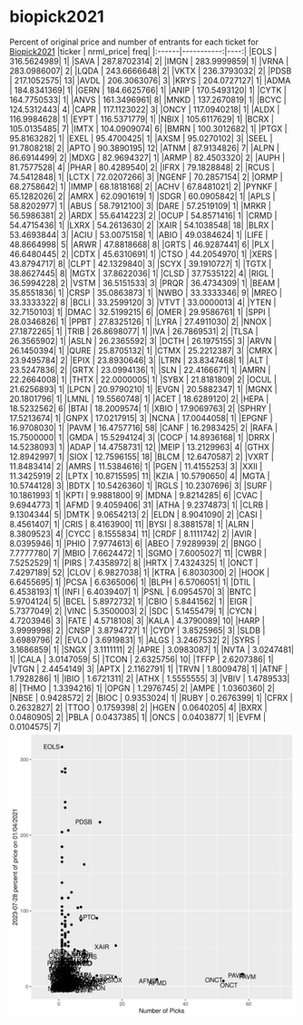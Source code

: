 # biopick2021
Percent of original price and number of entrants for each ticket for [Biopick2021](https://twitter.com/hashtag/Biopick2021)
|ticker |  nrml_price| freq|
|:------|-----------:|----:|
|EOLS   | 316.5624989|    1|
|SAVA   | 287.8702314|    2|
|IMGN   | 283.9999859|    1|
|VRNA   | 283.0986007|    2|
|LQDA   | 243.6666648|    2|
|VKTX   | 236.3793032|    2|
|PDSB   | 217.1052575|   13|
|AVDL   | 206.3063076|    3|
|KRYS   | 204.0727127|    1|
|ADMA   | 184.8341369|    1|
|GERN   | 184.6625766|    1|
|ANIP   | 170.5493120|    1|
|CYTK   | 164.7750533|    1|
|ANVS   | 161.3496961|    8|
|MNKD   | 137.2670819|    1|
|BCYC   | 124.5312443|    4|
|CAPR   | 117.1123022|    3|
|ONCY   | 117.0940218|    1|
|ALDX   | 116.9984628|    1|
|EYPT   | 116.5371779|    1|
|NBIX   | 105.6117629|    1|
|BCRX   | 105.0135485|    7|
|IMTX   | 104.0909074|    6|
|BMRN   | 100.3012682|    1|
|PTGX   |  95.8163282|    1|
|EXEL   |  95.4700425|    1|
|AXSM   |  95.0270102|    3|
|SEEL   |  91.7808218|    2|
|APTO   |  90.3890195|   12|
|ATNM   |  87.9134826|    7|
|ALPN   |  86.6914499|    2|
|MDXG   |  82.9694327|    1|
|ARMP   |  82.4503320|    2|
|AUPH   |  81.7577528|    4|
|PHAR   |  80.4289540|    2|
|IFRX   |  79.1828848|    2|
|RCUS   |  74.5412848|    1|
|LCTX   |  72.0207266|    3|
|NGENF  |  70.2857154|    2|
|ORMP   |  68.2758642|    1|
|IMMP   |  68.1818168|    2|
|ACHV   |  67.8481021|    2|
|PYNKF  |  65.1282026|    2|
|AMRX   |  62.0901619|    1|
|SDGR   |  60.0905842|    1|
|APLS   |  58.8202977|    1|
|ABUS   |  58.7912100|    3|
|DARE   |  57.2519109|    1|
|MRKR   |  56.5986381|    2|
|ARDX   |  55.6414223|    2|
|OCUP   |  54.8571416|    1|
|CRMD   |  54.4715436|    1|
|LXRX   |  54.2613630|    2|
|XAIR   |  54.1038548|   18|
|BLRX   |  53.4693844|    3|
|ACIU   |  53.0075158|    1|
|ABIO   |  49.0384624|    1|
|LIFE   |  48.8664998|    5|
|ARWR   |  47.8818668|    8|
|GRTS   |  46.9287441|    6|
|PLX    |  46.6480445|    2|
|CDTX   |  45.6310691|    1|
|CTSO   |  44.2054970|    1|
|XERS   |  43.8794717|    8|
|CLPT   |  42.1329840|    3|
|SCYX   |  39.1910727|    1|
|TGTX   |  38.8627445|    8|
|MGTX   |  37.8622036|    1|
|CLSD   |  37.7535122|    4|
|RIGL   |  36.5994228|    2|
|VSTM   |  36.5151533|    3|
|PRQR   |  36.4734309|    1|
|BEAM   |  35.8551836|    1|
|CRSP   |  35.0863873|    1|
|NWBO   |  33.3333346|    9|
|MREO   |  33.3333322|    8|
|BCLI   |  33.2599120|    3|
|VTVT   |  33.0000013|    4|
|YTEN   |  32.7150103|    1|
|DMAC   |  32.5199215|    6|
|OMER   |  29.9586761|    1|
|SPPI   |  28.0346826|    1|
|PPBT   |  27.8325126|    1|
|LYRA   |  27.4911030|    2|
|NNOX   |  27.1872265|    1|
|TRIB   |  26.8698077|    1|
|IVA    |  26.7869531|    2|
|TLSA   |  26.3565902|    1|
|ASLN   |  26.2365592|    3|
|DCTH   |  26.1975155|    3|
|ARVN   |  26.1450394|    1|
|QURE   |  25.8705132|    1|
|CTMX   |  25.2212387|    3|
|CMRX   |  23.9495784|    2|
|EPIX   |  23.8930646|    3|
|LTRN   |  23.8347468|    1|
|ALT    |  23.5247836|    2|
|GRTX   |  23.0994136|    1|
|SLN    |  22.4166671|    1|
|AMRN   |  22.2664008|    1|
|THTX   |  22.0000005|    1|
|SYBX   |  21.8181809|    2|
|OCUL   |  21.6256893|    1|
|LPCN   |  20.9790210|    1|
|EVGN   |  20.5882347|    1|
|MGNX   |  20.1801796|    1|
|LMNL   |  19.5560748|    1|
|ACET   |  18.6289120|    2|
|HEPA   |  18.5232562|    6|
|BTAI   |  18.2009574|    1|
|XBIO   |  17.9069763|    2|
|SPHRY  |  17.5213674|    1|
|GNPX   |  17.0217915|    3|
|NCNA   |  17.0044058|    1|
|EPGNF  |  16.9708030|    1|
|PAVM   |  16.4757716|   58|
|CANF   |  16.2983425|    2|
|RAFA   |  15.7500000|    1|
|GMDA   |  15.5294124|    3|
|COCP   |  14.8936168|    1|
|DRRX   |  14.5238093|    1|
|ADAP   |  14.4758731|   12|
|MEIP   |  13.2129963|    4|
|GTHX   |  12.8942997|    1|
|SIOX   |  12.7596155|   18|
|BLCM   |  12.6470587|    2|
|VXRT   |  11.8483414|    2|
|AMRS   |  11.5384616|    1|
|PGEN   |  11.4155253|    3|
|XXII   |  11.3425919|    2|
|LPTX   |  10.8715595|   11|
|KZIA   |  10.5790650|    4|
|MGTA   |  10.5744128|    3|
|BDTX   |  10.5426360|    1|
|RGLS   |  10.2307696|    3|
|SURF   |  10.1861993|    1|
|KPTI   |   9.9881800|    9|
|MDNA   |   9.8214285|    6|
|CVAC   |   9.6944773|    1|
|AFMD   |   9.4059406|   31|
|ATHA   |   9.2374873|    1|
|CLRB   |   9.1304344|    5|
|DMTK   |   9.0654213|    2|
|ELDN   |   8.9041090|    2|
|CASI   |   8.4561407|    1|
|CRIS   |   8.4163900|   11|
|BYSI   |   8.3881578|    1|
|ALRN   |   8.3809523|    4|
|CYCC   |   8.1555834|   11|
|CRDF   |   8.1111742|    2|
|AVIR   |   8.0395946|    1|
|PHIO   |   7.9774613|    6|
|ABEO   |   7.9289939|    2|
|BNGO   |   7.7777780|    7|
|MBIO   |   7.6624472|    1|
|SGMO   |   7.6005027|   11|
|CWBR   |   7.5252529|    1|
|PIRS   |   7.4358972|    8|
|HRTX   |   7.4324325|    1|
|ONCT   |   7.4297189|   52|
|CLOV   |   6.9827038|    1|
|KTRA   |   6.8030300|    2|
|HOOK   |   6.6455695|    1|
|PCSA   |   6.6365006|    1|
|BLPH   |   6.5706051|    1|
|DTIL   |   6.4538193|    1|
|INFI   |   6.4039407|    1|
|PSNL   |   6.0954570|    3|
|BNTC   |   5.9704124|    5|
|BCEL   |   5.8972732|    1|
|CBIO   |   5.8441562|    1|
|EIGR   |   5.7377049|    2|
|VINC   |   5.3500003|    2|
|SDC    |   5.1455479|    1|
|CYCN   |   4.7203946|    3|
|FATE   |   4.5718108|    3|
|KALA   |   4.3790089|   10|
|HARP   |   3.9999998|    2|
|CNSP   |   3.8794727|    1|
|CYDY   |   3.8525965|    3|
|SLDB   |   3.6989796|    2|
|EVLO   |   3.6919831|    1|
|ALGS   |   3.2467532|    2|
|SYRS   |   3.1686859|    1|
|SNGX   |   3.1111111|    2|
|APRE   |   3.0983087|    1|
|NVTA   |   3.0247481|    1|
|CALA   |   3.0147059|    5|
|TCON   |   2.6325756|   10|
|TFFP   |   2.6207386|    1|
|VTGN   |   2.4454149|    3|
|APTX   |   2.1162791|    1|
|TRVN   |   1.8009478|    1|
|ATNF   |   1.7928286|    1|
|IBIO   |   1.6721311|    2|
|ATHX   |   1.5555555|    3|
|VBIV   |   1.4789533|    8|
|THMO   |   1.3394216|    1|
|OPGN   |   1.2976745|    2|
|AMPE   |   1.0360360|    2|
|NBSE   |   0.9428572|    2|
|BIOC   |   0.9353024|    1|
|RUBY   |   0.2676399|    1|
|CFRX   |   0.2632827|    2|
|TTOO   |   0.1759398|    2|
|HGEN   |   0.0640205|    4|
|BXRX   |   0.0480905|    2|
|PBLA   |   0.0437385|    1|
|ONCS   |   0.0403877|    1|
|EVFM   |   0.0104575|    7|
![retvspicks](biopicks.png?raw=true)
